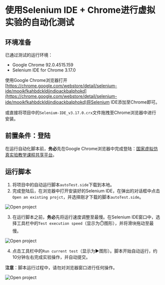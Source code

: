 # 使用Selenium IDE + Chrome进行虚拟实验的自动化测试

## 环境准备

已通过测试的运行环境：

* Google Chrome 92.0.4515.159
* Selenium IDE for Chrome 3.17.0

使用Google Chrome浏览器打开[https://chrome.google.com/webstore/detail/selenium-ide/mooikfkahbdckldjjndioackbalphokd](https://chrome.google.com/webstore/detail/selenium-ide/mooikfkahbdckldjjndioackbalphokd)将Selenium IDE添加至Chrome即可。

或直接将项目中的`Selenium-IDE_v3.17.0.crx`文件拖拽至Chrome浏览器中进行安装。

## 前置条件：登陆

在运行自动化脚本前，**务必**先在Google Chrome浏览器中完成登陆：[国家虚拟仿真实验教学课程共享平台](http://www.ilab-x.com/login)。

## 运行脚本

1. 将项目中的自动运行脚本`autoTest.side`下载到本地。
2. 完成登陆后，在浏览器中打开安装好的Selenium IDE，在弹出的对话框中点击`Open an existing projct`，并选择刚才下载的脚本`autoTest.side`。

![Open project](https://dm2305files.storage.live.com/y4m4SjFM2Ofz1XXb_SH6Bx9fPZBnCKSZ6Qt39w3gimZPEc-YCq1Qw1mFpk2iA3GKizCIOwPJfyKvi_l1aHLJcNpqUnB8CjldhluNNz2KERoZOyXU3oOUJuCOCaCGVJTA9VNT3fyWor58f9ImxCPWuc75HhNlV88Khz77rlmnJg42bst952X8mvRTNJZZCmBI7ns?width=618&height=756&cropmode=none)

3. 在运行脚本之前，**务必**先将运行速度调整至最慢。在Selenium IDE窗口中，选择工具栏中的`Test execution speed`（显示为:stopwatch:图形），并将滑块拖动至最慢。

![Open project](https://dm2305files.storage.live.com/y4mtFy9M7JkQOkIU6iW-CCQdZiqWKpf7V4Q8ehevXaPU0OJePPGC0jjwuwJna3LXydVYha1s4V3fPhcBwxMN-D5F2Dmex6swQFDj8CHnFXT2KJg8OOHo-W_LmwtD-7km8gCgzSn1FigJfb1mt3oNTYNlsdcUbHyFF5FAKREtsiSCPN9jkrAkj_g4n66-vtdt-v1?width=618&height=756&cropmode=none)

4. 点击工具栏中的`Run current test`（显示为:arrow_forward:图形）。脚本开始自动运行，约10分钟左右完成实验操作，并自动提交。

**注意**：脚本运行过程中，请勿对浏览器窗口进行任何操作。

![Open project](https://dm2305files.storage.live.com/y4m2FNAOBaSe9QotT6YdK3jEXCPmjSkYYsgozNxTr0lmEtqKu8tB1l7rOP3idGYLxHWhkax8YIKY_QFyURWh2qUfN-3aAxYXvlAwFr7BOeFy9R-qz-AqNcNy14BnMaFIxU7lrLstoQrq_SRUfn_ycNuGyU4jipO-Ayvlu0n9Oq64QRTUEw2z8g_R0TZBoJkIBL4?width=618&height=756&cropmode=none)